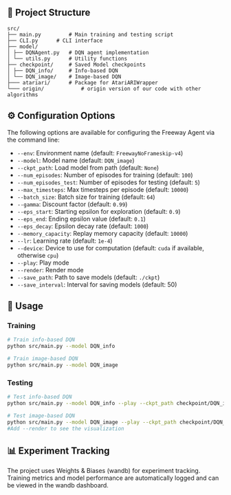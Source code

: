 ## 📁 Project Structure

```tree
src/
├── main.py 		# Main training and testing script
├── CLI.py 		# CLI interface
├── model/
│ ├── DQNAgent.py 	# DQN agent implementation
│ └── utils.py 		# Utility functions
├── checkpoint/ 	# Saved Model checkpoints
│ ├── DQN_info/ 	# Info-based DQN
│ └── DQN_image/ 	# Image-based DQN
├─── atariari/ 		# Package for AtariARIWrapper
└─── origin/            # origin version of our code with other algorithms
```

## ⚙️ Configuration Options

The following options are available for configuring the Freeway Agent via the command line:

- `--env`: Environment name (default: `FreewayNoFrameskip-v4`)
- `--model`: Model name (default: `DQN_image`)
- `--ckpt_path`: Load model from path (default: `None`)
- `--num_episodes`: Number of episodes for training (default: `100`)
- `--num_episodes_test`: Number of episodes for testing (default: `5`)
- `--max_timesteps`: Max timesteps per episode (default: `10000`)
- `--batch_size`: Batch size for training (default: `64`)
- `--gamma`: Discount factor (default: `0.99`)
- `--eps_start`: Starting epsilon for exploration (default: `0.9`)
- `--eps_end`: Ending epsilon value (default: `0.1`)
- `--eps_decay`: Epsilon decay rate (default: `1000`)
- `--memory_capacity`: Replay memory capacity (default: `10000`)
- `--lr`: Learning rate (default: `1e-4`)
- `--device`: Device to use for computation (default: `cuda` if available, otherwise `cpu`)
- `--play`: Play mode
- `--render`: Render mode
- `--save_path`: Path to save models (default: `./ckpt`)
- `--save_interval`: Interval for saving models (default: 50)

## 🎯 Usage

### Training

```bash
# Train info-based DQN
python src/main.py --model DQN_info

# Train image-based DQN
python src/main.py --model DQN_image
```

### Testing

```bash
# Test info-based DQN
python src/main.py --model DQN_info --play --ckpt_path checkpoint/DQN_info/best.pth

# Test image-based DQN
python src/main.py --model DQN_image --play --ckpt_path checkpoint/DQN_image/best.pth
#Add --render to see the visualization
```

## 📊 Experiment Tracking

The project uses Weights & Biases (wandb) for experiment tracking. Training metrics and model performance are automatically logged and can be viewed in the wandb dashboard.
